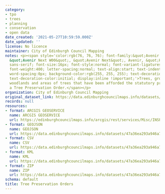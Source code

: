 ```yaml
---
category:
- tpo
- trees
- planning
- conservation
- open data
date_created: '2021-05-27T10:59:59.000Z'
date_updated: ''
license: No licence
maintainer: City of Edinburgh Council Mapping
notes: <p><span style='color:rgb(76, 76, 76); font-family:&quot;Avenir Next W01&quot;,
  &quot;Avenir Next W00&quot;, &quot;Avenir Next&quot;, Avenir, &quot;Helvetica Neue&quot;,
  sans-serif; font-size:16px; font-style:normal; font-variant-ligatures:normal; font-variant-caps:normal;
  font-weight:400; letter-spacing:normal; text-align:start; text-indent:0px; text-transform:none;
  word-spacing:0px; background-color:rgb(255, 255, 255); text-decoration-style:initial;
  text-decoration-color:initial; display:inline !important;'>Trees, groups of trees,
  woodlands and areas of trees that have been afforded the statutory protection of
  a Tree Preservation Order.</span></p>
organization: City of Edinburgh Council Mapping
original_dataset_link: https://data.edinburghcouncilmaps.info/datasets/47a36ea293a946a78b11c4d196ef4dfc_16
records: null
resources:
- format: ARCGIS GEOSERVICE
  name: ARCGIS GEOSERVICE
  url: https://edinburghcouncilmaps.info/arcgis/rest/services/Misc/INSPIRE/MapServer/16
- format: GEOJSON
  name: GEOJSON
  url: https://data.edinburghcouncilmaps.info/datasets/47a36ea293a946a78b11c4d196ef4dfc_16.geojson?outSR=%7B%22latestWkid%22%3A27700%2C%22wkid%22%3A27700%7D
- format: CSV
  name: CSV
  url: https://data.edinburghcouncilmaps.info/datasets/47a36ea293a946a78b11c4d196ef4dfc_16.csv?outSR=%7B%22latestWkid%22%3A27700%2C%22wkid%22%3A27700%7D
- format: KML
  name: KML
  url: https://data.edinburghcouncilmaps.info/datasets/47a36ea293a946a78b11c4d196ef4dfc_16.kml?outSR=%7B%22latestWkid%22%3A27700%2C%22wkid%22%3A27700%7D
- format: ZIP
  name: ZIP
  url: https://data.edinburghcouncilmaps.info/datasets/47a36ea293a946a78b11c4d196ef4dfc_16.zip?outSR=%7B%22latestWkid%22%3A27700%2C%22wkid%22%3A27700%7D
schema: default
title: Tree Preservation Orders
---
```

